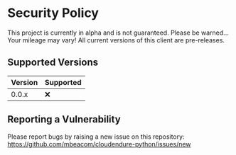# Security Policy

This project is currently in alpha and is not guaranteed.  Please be warned... Your mileage may vary!
All current versions of this client are pre-releases.

## Supported Versions

| Version | Supported          |
| ------- | ------------------ |
| 0.0.x   | :x:                |

## Reporting a Vulnerability

Please report bugs by raising a new issue on this repository:  https://github.com/mbeacom/cloudendure-python/issues/new
